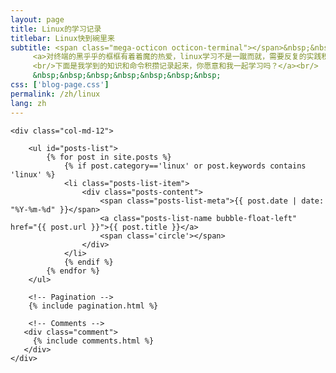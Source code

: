 ```yaml
---
layout: page
title: Linux的学习记录
titlebar: Linux快到碗里来
subtitle: <span class="mega-octicon octicon-terminal"></span>&nbsp;&nbsp;
     <a>对终端的黑乎乎的框框有着着魔的热爱，linux学习不是一蹴而就，需要反复的实践积累，
     <br/>下面是我学到的知识和命令积攒记录起来，你愿意和我一起学习吗？</a><br/>
     &nbsp;&nbsp;&nbsp;&nbsp;&nbsp;&nbsp;&nbsp; 
css: ['blog-page.css']
permalink: /zh/linux
lang: zh
---
```



<div class="row">

    <div class="col-md-12">

        <ul id="posts-list">
            {% for post in site.posts %}
                {% if post.category=='linux' or post.keywords contains 'linux' %}
                <li class="posts-list-item">
                    <div class="posts-content">
                        <span class="posts-list-meta">{{ post.date | date: "%Y-%m-%d" }}</span>
                        <a class="posts-list-name bubble-float-left" href="{{ post.url }}">{{ post.title }}</a>
                        <span class='circle'></span>
                    </div>
                </li>
                {% endif %}
            {% endfor %}
        </ul> 

        <!-- Pagination -->
        {% include pagination.html %}

        <!-- Comments -->
       <div class="comment">
         {% include comments.html %}
       </div>
    </div>

</div>
<script>
    $(document).ready(function(){

        // Enable bootstrap tooltip
        $("body").tooltip({ selector: '[data-toggle=tooltip]' });

    });
</script>